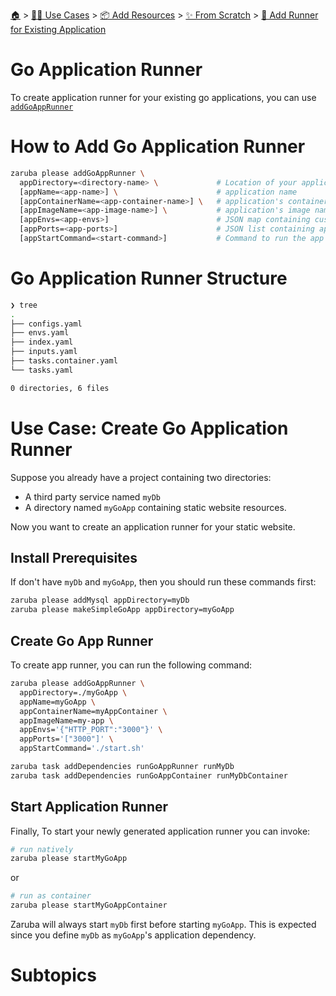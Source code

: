 <!--startTocHeader-->
[🏠](../../../../README.md) > [👷🏽 Use Cases](../../../README.md) > [📦 Add Resources](../../README.md) > [✨ From Scratch](../README.md) > [🏃 Add Runner for Existing Application](README.md)
# Go Application Runner
<!--endTocHeader-->

To create application runner for your existing go applications, you can use [`addGoAppRunner`](../../core-tasks/addGoAppRunner.md)

# How to Add Go Application Runner


```bash
zaruba please addGoAppRunner \
  appDirectory=<directory-name> \             # Location of your application. Must be provided
  [appName=<app-name>] \                      # application name
  [appContainerName=<app-container-name>] \   # application's container name
  [appImageName=<app-image-name>] \           # application's image name
  [appEnvs=<app-envs>]                        # JSON map containing custom environments
  [appPorts=<app-ports>]                      # JSON list containing application's ports
  [appStartCommand=<start-command>]           # Command to run the app
```

# Go Application Runner Structure

```bash
❯ tree
.
├── configs.yaml
├── envs.yaml
├── index.yaml
├── inputs.yaml
├── tasks.container.yaml
└── tasks.yaml

0 directories, 6 files

```

# Use Case: Create Go Application Runner

Suppose you already have a project containing two directories:

* A third party service named `myDb`
* A directory named `myGoApp` containing static website resources.

Now you want to create an application runner for your static website.

## Install Prerequisites

If don't have `myDb` and `myGoApp`, then you should run these commands first:

```bash
zaruba please addMysql appDirectory=myDb
zaruba please makeSimpleGoApp appDirectory=myGoApp
```

## Create Go App Runner

To create app runner, you can run the following command:

```bash
zaruba please addGoAppRunner \
  appDirectory=./myGoApp \
  appName=myGoApp \
  appContainerName=myAppContainer \
  appImageName=my-app \
  appEnvs='{"HTTP_PORT":"3000"}' \
  appPorts='["3000"]' \
  appStartCommand='./start.sh'

zaruba task addDependencies runGoAppRunner runMyDb
zaruba task addDependencies runGoAppContainer runMyDbContainer
```


## Start Application Runner

Finally, To start your newly generated application runner you can invoke: 

```bash
# run natively
zaruba please startMyGoApp
```

or

```bash
# run as container
zaruba please startMyGoAppContainer
```

Zaruba will always start `myDb` first before starting `myGoApp`. This is expected since you define `myDb` as `myGoApp`'s application dependency.


# Subtopics
<!--startTocSubtopic-->
<!--endTocSubtopic-->